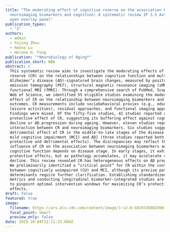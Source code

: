 ```yaml
---
title: "The moderating effect of cognitive reserve on the association between
  neuroimaging biomarkers and cognition: A systematic review IF 3.5 Author links
  open overlay panel"
publication_types:
  - "2"
authors:
  - admin
  - Yajing Zhou
  - Hanna Lu
  - Helene H. Fung
publication: "*Neurobiology of Aging*"
publication_short: NBA
abstract: >
  This systematic review aims to investigate the moderating effects of cognitive
  reserve (CR) on the relationships between cognitive function and multimodal
  Alzheimer’s disease (AD)-signatured brain changes, measured by positron
  emission tomography (PET), structural magnetic resonance imaging (sMRI) and
  functional MRI (fMRI). Through a comprehensive search of PubMed, Scopus, and
  Web of Science, we identified 55 eligible studies examining the moderating
  effect of CR on the relationship between neuroimaging biomarkers and cognitive
  outcomes. CR measurements include sociobehavioral proxies (e.g., education,
  leisure activities), residual approaches, and functional imaging approaches.
  Findings were mixed. Of the fifty-five studies, 41 studies reported a
  protective effect of CR, suggesting its buffering effect against cognitive
  decline or AD progression during ageing. However, eleven studies reported no
  interaction between CR and neuroimaging biomarkers. Six studies suggested a
  detrimental effect of CR in the middle-to-late stages of the disease [e.g.,
  mild cognitive impairment (MCI) and AD] (three studies reported both
  protective and detrimental effects). The discrepancies may reflect that the
  influence of CR on the association between neuroimaging biomarkers and
  cognitive function depends on disease stage. In early stages, it exhibits
  protective effects, but as pathology accumulates, it may accelerate cognitive
  decline. This review revealed CR has heterogeneous effects on AD progression.
  We preliminarily identified a “critical point” for CR within the continuum
  between cognitively unimpaired (CU) and MCI, although its precise pathological
  determinants require further clarification. Establishing standardized CR
  metrics and conducting longitudinal biomarker-integrated studies are critical
  to pinpoint optimal intervention windows for maximizing CR’s protective
  effects.
draft: false
featured: true
image:
  filename: https://ars.els-cdn.com/content/image/1-s2.0-S0197458025001307-gr1.jpg
  focal_point: Smart
  preview_only: false
date: 2025-10-04T12:11:23.604Z
---
```

